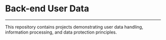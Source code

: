 # Back-end User Data
---
This repository contains projects demonstrating user data handling, information processing, and data protection principles.
